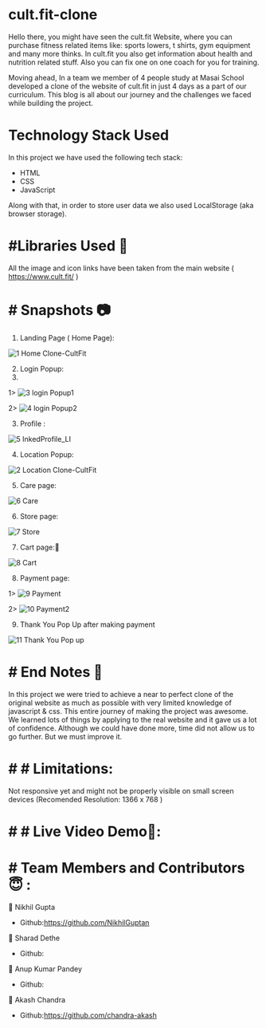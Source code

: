 # cult.fit-clone

Hello there, you might have seen the cult.fit Website, where you can purchase fitness related items like: sports lowers, t shirts, gym equipment and many more thinks. In cult.fit you also get information about health and nutrition related stuff. Also you can fix one on one coach for you for training.

Moving ahead, In a team we member of 4 people study at Masai School developed a clone of the website of cult.fit in just 4 days as a part of our curriculum. This blog is all about our journey and the challenges we faced while building the project.

# Technology Stack Used
In this project we have used the following tech stack:
* HTML
* CSS
* JavaScript

Along with that, in order to store user data we also used LocalStorage (aka browser storage).

# #Libraries Used 🌟

All the image and icon links have been taken from the main website ( https://www.cult.fit/ )

# # Snapshots 📷

1. Landing Page ( Home Page):

![1 Home Clone-CultFit](https://user-images.githubusercontent.com/83694840/126890057-4f2db3bd-9e68-43bf-b095-e0c2906421a4.png)

2. Login Popup:
3. 
1> ![3 login Popup1](https://user-images.githubusercontent.com/83694840/126890182-8d88fbc7-1939-467e-8818-f173c9aaa726.png)

2> ![4 login Popup2](https://user-images.githubusercontent.com/83694840/126890185-af6d56fc-411c-40f9-b5f3-f929ba6bdb8d.png)

3. Profile :

![5 InkedProfile_LI](https://user-images.githubusercontent.com/83694840/126890219-9f643aa1-b595-45fc-96e4-d1a8f244976f.jpg)

4. Location Popup:

![2 Location Clone-CultFit](https://user-images.githubusercontent.com/83694840/126890285-84f53bc0-d91d-4280-bd0b-d5e6914f8fe1.png)

5. Care page:

![6 Care](https://user-images.githubusercontent.com/83694840/126890399-c2b67f27-b1d3-4876-be19-44fb30205e54.png)

6. Store page:

![7 Store](https://user-images.githubusercontent.com/83694840/126890429-0ea2730a-b1dc-42c1-ab7b-38d07f6b6eac.png)

7. Cart page:🛒

![8 Cart](https://user-images.githubusercontent.com/83694840/126890440-7f930bba-2e80-4c4f-bb24-880e3d02128a.png)

8. Payment page:

1> ![9 Payment](https://user-images.githubusercontent.com/83694840/126890460-ca5e3247-c9a5-4daa-ab57-438eaf38f33f.png)

2> ![10 Payment2](https://user-images.githubusercontent.com/83694840/126890464-7d6c6970-2aef-4d8b-a4be-da37c2987546.png)

9. Thank You Pop Up after making payment

![11 Thank You Pop up](https://user-images.githubusercontent.com/83694840/126890486-44baabfc-481a-4dfb-a0fd-2ae5ee5c3f4c.png)

# # End Notes 📑

In this project we were tried to achieve a near to perfect clone of the original website as much as possible with very limited knowledge of javascript & css.
This entire journey of making the project was awesome. We learned lots of things by applying to the real website and it gave us a lot of confidence. Although we could have done more, time did not allow us to go further. But we must improve it.

# # # Limitations:

Not responsive yet and might not be properly visible on small screen devices (Recomended Resolution: 1366 x 768 )

# # # Live Video Demo🎥:

# # Team Members and Contributors 😇 :

👤 Nikhil Gupta
* Github:https://github.com/NikhilGuptan

👤 Sharad Dethe
* Github:

👤 Anup Kumar Pandey
* Github:

👤 Akash Chandra
* Github:https://github.com/chandra-akash










